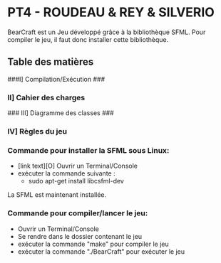 PT4 - ROUDEAU & REY & SILVERIO
==============================

BearCraft est un Jeu développé grâce à la bibliothèque SFML.
Pour compiler le jeu, il faut donc installer cette bibliothèque.

Table des matières
------------------

###I] Compilation/Exécution ###

### II] Cahier des charges ###

### III] Diagramme des classes ###

### IV] Règles du jeu ###



### Commande pour installer la SFML sous Linux: ###
  - [link text][O] Ouvrir un Terminal/Console
  - exécuter la commande suivante :
      - sudo apt-get install libcsfml-dev


La SFML est maintenant installée.


### Commande pour compiler/lancer le jeu: ###
  - Ouvrir un Terminal/Console
  - Se rendre dans le dossier contenant le jeu
  - exécuter la commande "make" pour compiler le jeu
  - exécuter la commande "./BearCraft" pour exécuter le jeu
